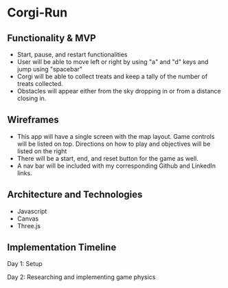 # Corgi-Run

## Functionality & MVP

* Start, pause, and restart functionalities
* User will be able to move left or right by using "a" and "d" keys and jump using "spacebar"
* Corgi will be able to collect treats and keep a tally of the number of treats collected.
* Obstacles will appear either from the sky dropping in or from a distance closing in.


## Wireframes

* This app will have a single screen with the map layout. Game controls will be listed on top. Directions on how to play and 
objectives will be listed on the right
* There will be a start, end, and reset button for the game as well.
* A nav bar will be included with my corresponding Github and LinkedIn links.

## Architecture and Technologies 

* Javascript 
* Canvas
* Three.js

## Implementation Timeline

Day 1: Setup 

Day 2: Researching and implementing game physics

